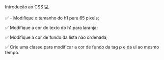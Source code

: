 Introdução ao CSS 💻

✅ - Modifique o tamanho do h1 para 65 pixels;

✅ Modifique a cor do texto do h1 para laranja;

✅ Modifique a cor de fundo da lista não ordenada;

✅ Crie uma classe para modificar a cor de fundo da tag p e da ul ao mesmo tempo.